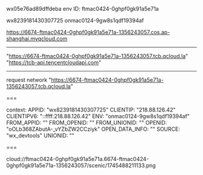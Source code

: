 
wx05e76ad89dffdeba
env ID: 
ftmac0424-0ghpf0gk91a5e71a




wx8239181430307725
onmac0124-9gw8s1qdf19394af

https://6674-ftmac0424-0ghpf0gk91a5e71a-1356243057.cos.ap-shanghai.myqcloud.com 



---
"https://6674-ftmac0424-0ghpf0gk91a5e71a-1356243057.tcb.qcloud.la"
"https://tcb-api.tencentcloudapi.com"


---

request network
"https://6674-ftmac0424-0ghpf0gk91a5e71a-1356243057.tcb.qcloud.la"



===


context:
APPID: "wx8239181430307725"
CLIENTIP: "218.88.126.42"
CLIENTIPV6: "::ffff:218.88.126.42"
ENV: "onmac0124-9gw8s1qdf19394af"
FROM_APPID: ""
FROM_OPENID: ""
FROM_UNIONID: ""
OPENID: "oOLb368ZAbutA-_vYZbZW2CCziyk"
OPEN_DATA_INFO: ""
SOURCE: "wx_devtools"
UNIONID: ""



===

cloud://ftmac0424-0ghpf0gk91a5e71a.6674-ftmac0424-0ghpf0gk91a5e71a-1356243057/scenic/1745488211133.png